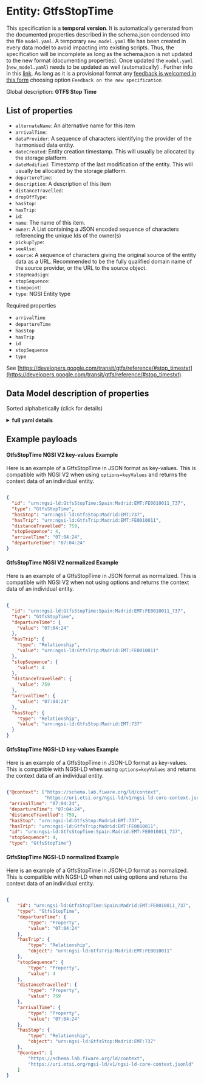 Entity: GtfsStopTime  
====================  
This specification is a **temporal version**. It is automatically generated from the  documented properties described in the schema.json condensed into the file `model.yaml`. A temporary `new_model.yaml` file has been created in every data model to avoid impacting into existing scripts. Thus, the specification will be incomplete as long as the schema.json is not updated to the new format (documenting properties). Once updated the `model.yaml` (`new_model.yaml`) needs to be updated as well (automatically) . Further info in this [link](https://github.com/smart-data-models/data-models/blob/master/specs/warning_message_new_spec.md). As long as it is a provisional format any [feedback is welcomed in this form](https://smartdatamodels.org/index.php/submit-an-issue-2/) choosing option `Feedback on the new specification`  
Global description: **GTFS Stop Time**  

## List of properties  

- `alternateName`: An alternative name for this item  - `arrivalTime`:   - `dataProvider`: A sequence of characters identifying the provider of the harmonised data entity.  - `dateCreated`: Entity creation timestamp. This will usually be allocated by the storage platform.  - `dateModified`: Timestamp of the last modification of the entity. This will usually be allocated by the storage platform.  - `departureTime`:   - `description`: A description of this item  - `distanceTravelled`:   - `dropOffType`:   - `hasStop`:   - `hasTrip`:   - `id`:   - `name`: The name of this item.  - `owner`: A List containing a JSON encoded sequence of characters referencing the unique Ids of the owner(s)  - `pickupType`:   - `seeAlso`:   - `source`: A sequence of characters giving the original source of the entity data as a URL. Recommended to be the fully qualified domain name of the source provider, or the URL to the source object.  - `stopHeadsign`:   - `stopSequence`:   - `timepoint`:   - `type`: NGSI Entity type    
Required properties  
- `arrivalTime`  - `departureTime`  - `hasStop`  - `hasTrip`  - `id`  - `stopSequence`  - `type`    
See [https://developers.google.com/transit/gtfs/reference/#stop_timestxt](https://developers.google.com/transit/gtfs/reference/#stop_timestxt)  
## Data Model description of properties  
Sorted alphabetically (click for details)  
<details><summary><strong>full yaml details</strong></summary>    
```yaml  
GtfsStopTime:    
  description: 'GTFS Stop Time'    
  properties:    
    alternateName:    
      description: 'An alternative name for this item'    
      type: Property    
    arrivalTime:    
      pattern: ^([0-3][0-9]|4[0-7]):[0-5][0-9]:[0-5][0-9]$    
      type: string    
    dataProvider:    
      description: 'A sequence of characters identifying the provider of the harmonised data entity.'    
      type: Property    
    dateCreated:    
      description: 'Entity creation timestamp. This will usually be allocated by the storage platform.'    
      format: date-time    
      type: Property    
    dateModified:    
      description: 'Timestamp of the last modification of the entity. This will usually be allocated by the storage platform.'    
      format: date-time    
      type: Property    
    departureTime:    
      pattern: ^([0-3][0-9]|4[0-7]):[0-5][0-9]:[0-5][0-9]$    
      type: string    
    description:    
      description: 'A description of this item'    
      type: Property    
    distanceTravelled:    
      minValue: 0    
      type: number    
    dropOffType:    
      default: 0    
      enum:    
        - 0    
        - 1    
        - 2    
        - 3    
      type: string    
    hasStop:    
      format: uri    
      type: string    
    hasTrip:    
      format: uri    
      type: string    
    id:    
      anyOf: &gtfsstoptime_-_properties_-_owner_-_items_-_anyof    
        - description: 'Property. Identifier format of any NGSI entity'    
          maxLength: 256    
          minLength: 1    
          pattern: ^[\w\-\.\{\}\$\+\*\[\]`|~^@!,:\\]+$    
          type: string    
        - description: 'Property. Identifier format of any NGSI entity'    
          format: uri    
          type: string    
    name:    
      description: 'The name of this item.'    
      type: Property    
    owner:    
      description: 'A List containing a JSON encoded sequence of characters referencing the unique Ids of the owner(s)'    
      items:    
        anyOf: *gtfsstoptime_-_properties_-_owner_-_items_-_anyof    
      type: Property    
    pickupType:    
      default: 0    
      enum:    
        - 0    
        - 1    
        - 2    
        - 3    
      type: string    
    seeAlso:    
      oneOf:    
        - items:    
            - format: uri    
              type: string    
          minItems: 1    
          type: array    
        - format: uri    
          type: string    
    source:    
      description: 'A sequence of characters giving the original source of the entity data as a URL. Recommended to be the fully qualified domain name of the source provider, or the URL to the source object.'    
      type: Property    
    stopHeadsign:    
      type: string    
    stopSequence:    
      minValue: 1    
      type: integer    
    timepoint:    
      default: 1    
      enum:    
        - 0    
        - 1    
      type: string    
    type:    
      description: 'NGSI Entity type'    
      enum:    
        - GtfsStopTime    
      type: string    
  required:    
    - id    
    - type    
    - arrivalTime    
    - departureTime    
    - hasStop    
    - hasTrip    
    - stopSequence    
  type: object    
```  
</details>    
## Example payloads    
#### GtfsStopTime NGSI V2 key-values Example    
Here is an example of a GtfsStopTime in JSON format as key-values. This is compatible with NGSI V2 when  using `options=keyValues` and returns the context data of an individual entity.  
```json  
{  
  "id": "urn:ngsi-ld:GtfsStopTime:Spain:Madrid:EMT:FE0010011_737",  
  "type": "GtfsStopTime",  
  "hasStop": "urn:ngsi-ld:GtfsStop:Madrid:EMT:737",  
  "hasTrip": "urn:ngsi-ld:GtfsTrip:Madrid:EMT:FE0010011",  
  "distanceTravelled": 759,  
  "stopSequence": 4,  
  "arrivalTime": "07:04:24",  
  "departureTime": "07:04:24"  
}  
```  
#### GtfsStopTime NGSI V2 normalized Example    
Here is an example of a GtfsStopTime in JSON format as normalized. This is compatible with NGSI V2 when not using options and returns the context data of an individual entity.  
```json  
{  
  "id": "urn:ngsi-ld:GtfsStopTime:Spain:Madrid:EMT:FE0010011_737",  
  "type": "GtfsStopTime",  
  "departureTime": {  
    "value": "07:04:24"  
  },  
  "hasTrip": {  
    "type": "Relationship",  
    "value": "urn:ngsi-ld:GtfsTrip:Madrid:EMT:FE0010011"  
  },  
  "stopSequence": {  
    "value": 4  
  },  
  "distanceTravelled": {  
    "value": 759  
  },  
  "arrivalTime": {  
    "value": "07:04:24"  
  },  
  "hasStop": {  
    "type": "Relationship",  
    "value": "urn:ngsi-ld:GtfsStop:Madrid:EMT:737"  
  }  
}  
```  
#### GtfsStopTime NGSI-LD key-values Example    
Here is an example of a GtfsStopTime in JSON-LD format as key-values. This is compatible with NGSI-LD when  using `options=keyValues` and returns the context data of an individual entity.  
```json  
{"@context": ["https://schema.lab.fiware.org/ld/context",  
              "https://uri.etsi.org/ngsi-ld/v1/ngsi-ld-core-context.jsonld"],  
 "arrivalTime": "07:04:24",  
 "departureTime": "07:04:24",  
 "distanceTravelled": 759,  
 "hasStop": "urn:ngsi-ld:GtfsStop:Madrid:EMT:737",  
 "hasTrip": "urn:ngsi-ld:GtfsTrip:Madrid:EMT:FE0010011",  
 "id": "urn:ngsi-ld:GtfsStopTime:Spain:Madrid:EMT:FE0010011_737",  
 "stopSequence": 4,  
 "type": "GtfsStopTime"}  
```  
#### GtfsStopTime NGSI-LD normalized Example    
Here is an example of a GtfsStopTime in JSON-LD format as normalized. This is compatible with NGSI-LD when not using options and returns the context data of an individual entity.  
```json  
{  
    "id": "urn:ngsi-ld:GtfsStopTime:Spain:Madrid:EMT:FE0010011_737",  
    "type": "GtfsStopTime",  
    "departureTime": {  
        "type": "Property",  
        "value": "07:04:24"  
    },  
    "hasTrip": {  
        "type": "Relationship",  
        "object": "urn:ngsi-ld:GtfsTrip:Madrid:EMT:FE0010011"  
    },  
    "stopSequence": {  
        "type": "Property",  
        "value": 4  
    },  
    "distanceTravelled": {  
        "type": "Property",  
        "value": 759  
    },  
    "arrivalTime": {  
        "type": "Property",  
        "value": "07:04:24"  
    },  
    "hasStop": {  
        "type": "Relationship",  
        "object": "urn:ngsi-ld:GtfsStop:Madrid:EMT:737"  
    },  
    "@context": [  
        "https://schema.lab.fiware.org/ld/context",  
        "https://uri.etsi.org/ngsi-ld/v1/ngsi-ld-core-context.jsonld"  
    ]  
}  
```  
